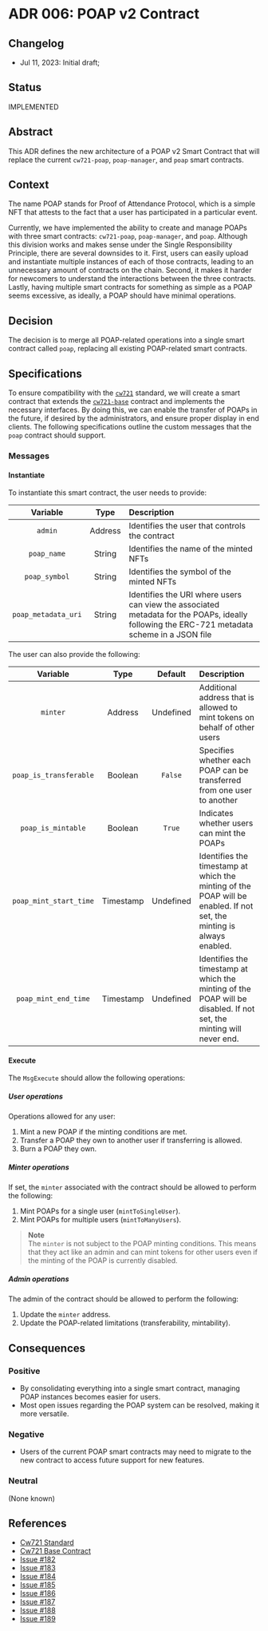 # ADR 006: POAP v2 Contract

## Changelog

- Jul 11, 2023: Initial draft;

## Status

IMPLEMENTED

## Abstract

This ADR defines the new architecture of a POAP v2 Smart Contract that will replace the
current `cw721-poap`, `poap-manager`, and `poap` smart contracts.

## Context

The name POAP stands for Proof of Attendance Protocol, which is a simple NFT that attests to the fact that a user has
participated in a particular event.

Currently, we have implemented the ability to create and manage POAPs with three smart
contracts: `cw721-poap`, `poap-manager`, and `poap`. Although this division works and makes sense under the Single
Responsibility Principle, there are several downsides to it. First, users can easily upload and instantiate multiple
instances of each of those contracts, leading to an unnecessary amount of contracts on the chain. Second, it makes it
harder for newcomers to understand the interactions between the three contracts. Lastly, having multiple smart contracts
for something as simple as a POAP seems excessive, as ideally, a POAP should have minimal operations.

## Decision

The decision is to merge all POAP-related operations into a single smart contract called `poap`, replacing all existing
POAP-related smart contracts.

## Specifications

To ensure compatibility with the [`cw721`](https://github.com/CosmWasm/cw-nfts/blob/main/packages/cw721) standard, we
will create a smart contract that extends
the [`cw721-base`](https://github.com/CosmWasm/cw-nfts/tree/main/contracts/cw721-base) contract and implements the
necessary interfaces. By doing this, we can enable the transfer of POAPs in the future, if desired by the
administrators, and ensure proper display in end clients. The following specifications outline the custom messages that
the `poap` contract should support.

### Messages

#### Instantiate

To instantiate this smart contract, the user needs to provide:

|      Variable       |  Type   | Description                                                                                                                                 |
|:-------------------:|:-------:|:--------------------------------------------------------------------------------------------------------------------------------------------|
|       `admin`       | Address | Identifies the user that controls the contract                                                                                              |
|     `poap_name`     | String  | Identifies the name of the minted NFTs                                                                                                      |
|    `poap_symbol`    | String  | Identifies the symbol of the minted NFTs                                                                                                    |
| `poap_metadata_uri` | String  | Identifies the URI where users can view the associated metadata for the POAPs, ideally following the ERC-721 metadata scheme in a JSON file |

The user can also provide the following:

|        Variable        |   Type    |  Default  | Description                                                                                                           |
|:----------------------:|:---------:|:---------:|:----------------------------------------------------------------------------------------------------------------------|
|        `minter`        |  Address  | Undefined | Additional address that is allowed to mint tokens on behalf of other users                                            | 
| `poap_is_transferable` |  Boolean  |  `False`  | Specifies whether each POAP can be transferred from one user to another                                               |
|   `poap_is_mintable`   |  Boolean  |  `True`   | Indicates whether users can mint the POAPs                                                                            |
| `poap_mint_start_time` | Timestamp | Undefined | Identifies the timestamp at which the minting of the POAP will be enabled. If not set, the minting is always enabled. |
|  `poap_mint_end_time`  | Timestamp | Undefined | Identifies the timestamp at which the minting of the POAP will be disabled. If not set, the minting will never end.   |

#### Execute

The `MsgExecute` should allow the following operations:

##### User operations

Operations allowed for any user:

1. Mint a new POAP if the minting conditions are met.
2. Transfer a POAP they own to another user if transferring is allowed.
3. Burn a POAP they own.

##### Minter operations

If set, the `minter` associated with the contract should be allowed to perform the following:

1. Mint POAPs for a single user (`mintToSingleUser`).
2. Mint POAPs for multiple users (`mintToManyUsers`).

> **Note**  
> The `minter` is not subject to the POAP minting conditions. This means that they act like an admin and can mint
> tokens for other users even if the minting of the POAP is currently disabled.

##### Admin operations

The admin of the contract should be allowed to perform the following:

1. Update the `minter` address.
2. Update the POAP-related limitations (transferability, mintability).

## Consequences

### Positive

* By consolidating everything into a single smart contract, managing POAP instances becomes easier for users.
* Most open issues regarding the POAP system can be resolved, making it more versatile.

### Negative

* Users of the current POAP smart contracts may need to migrate to the new contract to access future support for new
  features.

### Neutral

(None known)

## References

* [Cw721 Standard](https://github.com/CosmWasm/cw-nfts/blob/main/packages/cw721)
* [Cw721 Base Contract](https://github.com/CosmWasm/cw-nfts/tree/main/contracts/cw721-base)
* [Issue #182](https://github.com/desmos-labs/desmos-contracts/issues/182)
* [Issue #183](https://github.com/desmos-labs/desmos-contracts/issues/183)
* [Issue #184](https://github.com/desmos-labs/desmos-contracts/issues/184)
* [Issue #185](https://github.com/desmos-labs/desmos-contracts/issues/185)
* [Issue #186](https://github.com/desmos-labs/desmos-contracts/issues/186)
* [Issue #187](https://github.com/desmos-labs/desmos-contracts/issues/187)
* [Issue #188](https://github.com/desmos-labs/desmos-contracts/issues/188)
* [Issue #189](https://github.com/desmos-labs/desmos-contracts/issues/189)
